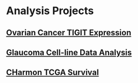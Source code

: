 # Analysis Projects

## [Ovarian Cancer TIGIT Expression](https://brucemoran.github.io/kglennon_tigit)

## [Glaucoma Cell-line Data Analysis](https://brucemoran.github.io/cobrien_glaucoma)

## [CHarmon TCGA Survival](https://brucemoran.github.io/charmon_tcga/)
